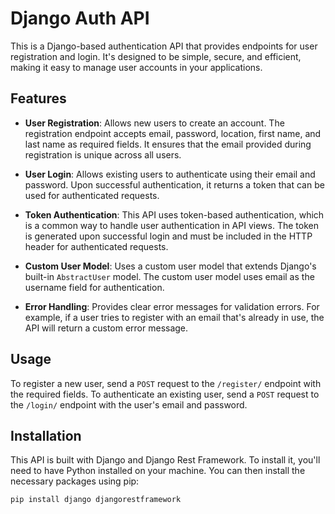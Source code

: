 # Django Auth API

This is a Django-based authentication API that provides endpoints for user registration and login. It's designed to be simple, secure, and efficient, making it easy to manage user accounts in your applications.

## Features

- **User Registration**: Allows new users to create an account. The registration endpoint accepts email, password, location, first name, and last name as required fields. It ensures that the email provided during registration is unique across all users.

- **User Login**: Allows existing users to authenticate using their email and password. Upon successful authentication, it returns a token that can be used for authenticated requests.

- **Token Authentication**: This API uses token-based authentication, which is a common way to handle user authentication in API views. The token is generated upon successful login and must be included in the HTTP header for authenticated requests.

- **Custom User Model**: Uses a custom user model that extends Django's built-in `AbstractUser` model. The custom user model uses email as the username field for authentication.

- **Error Handling**: Provides clear error messages for validation errors. For example, if a user tries to register with an email that's already in use, the API will return a custom error message.

## Usage

To register a new user, send a `POST` request to the `/register/` endpoint with the required fields. To authenticate an existing user, send a `POST` request to the `/login/` endpoint with the user's email and password.

## Installation

This API is built with Django and Django Rest Framework. To install it, you'll need to have Python installed on your machine. You can then install the necessary packages using pip:

```bash
pip install django djangorestframework
